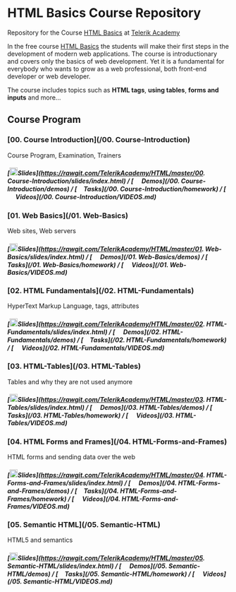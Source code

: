 # HTML Basics Course Repository

Repository for the Course [HTML Basics](http://) at [Telerik Academy](http://)

In the free course [HTML Basics](http://) the students will make their first steps in the development of modern web applications. The course is introductionary and covers only the basics of web development. Yet it is a fundamental for everybody who wants to grow as a web professional, both front-end developer or web developer.

The course includes topics such as **HTML tags**, **using tables**, **forms and inputs** and more...

##  Course Program

### [00. Course Introduction](/00. Course-Introduction)

Course Program, Examination, Trainers

##### [<img src="https://raw.githubusercontent.com/TelerikAcademy/Common/master/icons/presentation.png" height="18"/>Slides](https://rawgit.com/TelerikAcademy/HTML/master/00. Course-Introduction/slides/index.html) / [<img src="https://raw.githubusercontent.com/TelerikAcademy/Common/master/icons/code.png" height="15"> Demos](/00. Course-Introduction/demos) / [<img src="https://raw.githubusercontent.com/TelerikAcademy/Common/master/icons/homework.png" height="15">Tasks](/00. Course-Introduction/homework) / [<img src="https://raw.githubusercontent.com/TelerikAcademy/Common/master/icons/video.png" height="15"> Videos](/00. Course-Introduction/VIDEOS.md)


### [01. Web Basics](/01. Web-Basics)

Web sites, Web servers

##### [<img src="https://raw.githubusercontent.com/TelerikAcademy/Common/master/icons/presentation.png" height="18"/>Slides](https://rawgit.com/TelerikAcademy/HTML/master/01. Web-Basics/slides/index.html) / [<img src="https://raw.githubusercontent.com/TelerikAcademy/Common/master/icons/code.png" height="15"> Demos](/01. Web-Basics/demos) / [<img src="https://raw.githubusercontent.com/TelerikAcademy/Common/master/icons/homework.png" height="15">Tasks](/01. Web-Basics/homework) / [<img src="https://raw.githubusercontent.com/TelerikAcademy/Common/master/icons/video.png" height="15"> Videos](/01. Web-Basics/VIDEOS.md)


### [02. HTML Fundamentals](/02. HTML-Fundamentals)

HyperText Markup Language, tags, attributes

##### [<img src="https://raw.githubusercontent.com/TelerikAcademy/Common/master/icons/presentation.png" height="18"/>Slides](https://rawgit.com/TelerikAcademy/HTML/master/02. HTML-Fundamentals/slides/index.html) / [<img src="https://raw.githubusercontent.com/TelerikAcademy/Common/master/icons/code.png" height="15"> Demos](/02. HTML-Fundamentals/demos) / [<img src="https://raw.githubusercontent.com/TelerikAcademy/Common/master/icons/homework.png" height="15">Tasks](/02. HTML-Fundamentals/homework) / [<img src="https://raw.githubusercontent.com/TelerikAcademy/Common/master/icons/video.png" height="15"> Videos](/02. HTML-Fundamentals/VIDEOS.md)


### [03. HTML-Tables](/03. HTML-Tables)

Tables and why they are not used anymore

##### [<img src="https://raw.githubusercontent.com/TelerikAcademy/Common/master/icons/presentation.png" height="18"/>Slides](https://rawgit.com/TelerikAcademy/HTML/master/03. HTML-Tables/slides/index.html) / [<img src="https://raw.githubusercontent.com/TelerikAcademy/Common/master/icons/code.png" height="15"> Demos](/03. HTML-Tables/demos) / [<img src="https://raw.githubusercontent.com/TelerikAcademy/Common/master/icons/homework.png" height="15">Tasks](/03. HTML-Tables/homework) / [<img src="https://raw.githubusercontent.com/TelerikAcademy/Common/master/icons/video.png" height="15"> Videos](/03. HTML-Tables/VIDEOS.md)


### [04. HTML Forms and Frames](/04. HTML-Forms-and-Frames)

HTML forms and sending data over the web

##### [<img src="https://raw.githubusercontent.com/TelerikAcademy/Common/master/icons/presentation.png" height="18"/>Slides](https://rawgit.com/TelerikAcademy/HTML/master/04. HTML-Forms-and-Frames/slides/index.html) / [<img src="https://raw.githubusercontent.com/TelerikAcademy/Common/master/icons/code.png" height="15"> Demos](/04. HTML-Forms-and-Frames/demos) / [<img src="https://raw.githubusercontent.com/TelerikAcademy/Common/master/icons/homework.png" height="15">Tasks](/04. HTML-Forms-and-Frames/homework) / [<img src="https://raw.githubusercontent.com/TelerikAcademy/Common/master/icons/video.png" height="15"> Videos](/04. HTML-Forms-and-Frames/VIDEOS.md)

### [05. Semantic HTML](/05. Semantic-HTML)

HTML5 and semantics

##### [<img src="https://raw.githubusercontent.com/TelerikAcademy/Common/master/icons/presentation.png" height="18"/>Slides](https://rawgit.com/TelerikAcademy/HTML/master/05. Semantic-HTML/slides/index.html) / [<img src="https://raw.githubusercontent.com/TelerikAcademy/Common/master/icons/code.png" height="15"> Demos](/05. Semantic-HTML/demos) / [<img src="https://raw.githubusercontent.com/TelerikAcademy/Common/master/icons/homework.png" height="15">Tasks](/05. Semantic-HTML/homework) / [<img src="https://raw.githubusercontent.com/TelerikAcademy/Common/master/icons/video.png" height="15"> Videos](/05. Semantic-HTML/VIDEOS.md)
